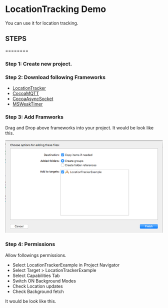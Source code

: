 LocationTracking Demo
=====================

You can use it for location tracking.

## STEPS
========

### Step 1: Create new project.
### Step 2: Download following Frameworks

* [LocationTracker]()
* [CocoaMQTT]()
* [CocoaAsyncSocket]()
* [MSWeakTimer]()

### Step 3: Add Framworks

Drag and Drop above frameworks into your project. It would be look like this.

![Drag](https://github.com/rakeshtookan/Demo/blob/master/Screen%20Shot%202016-08-01%20at%205.51.09%20PM.png)

### Step 4: Permissions

Allow followings permissions.
* Select LocationTrackerExample in Project Navigator
* Select Target > LocationTrackerExample
* Select Capabilities Tab
* Switch ON Background Modes
* Check Location updates
* Check Background fetch

It would be look like this.
